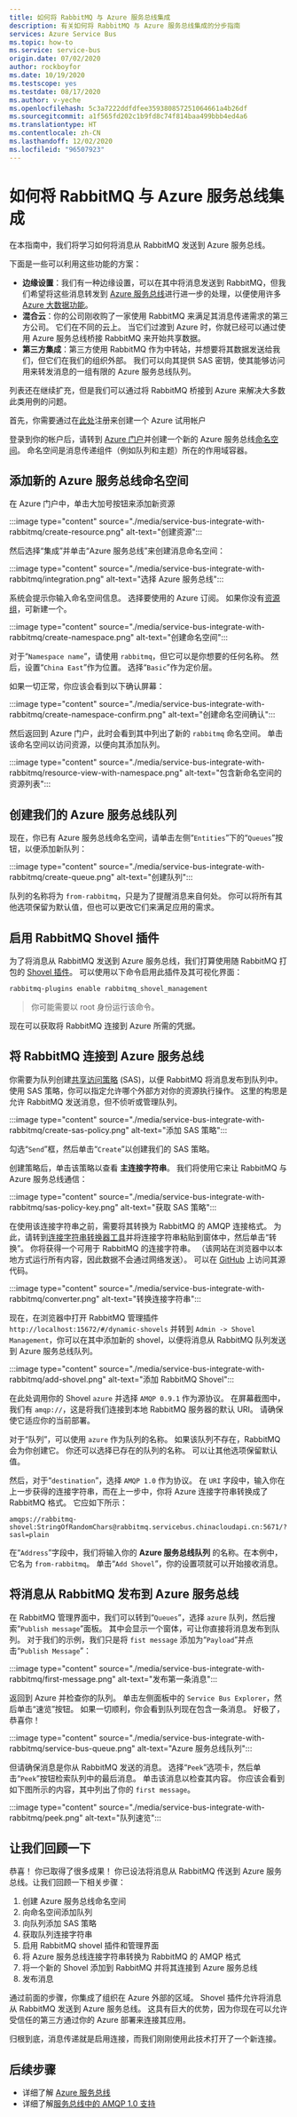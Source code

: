 ```yaml
---
title: 如何将 RabbitMQ 与 Azure 服务总线集成
description: 有关如何将 RabbitMQ 与 Azure 服务总线集成的分步指南
services: Azure Service Bus
ms.topic: how-to
ms.service: service-bus
origin.date: 07/02/2020
author: rockboyfor
ms.date: 10/19/2020
ms.testscope: yes
ms.testdate: 08/17/2020
ms.author: v-yeche
ms.openlocfilehash: 5c3a7222ddfdfee359380857251064661a4b26df
ms.sourcegitcommit: a1f565fd202c1b9fd8c74f814baa499bbb4ed4a6
ms.translationtype: HT
ms.contentlocale: zh-CN
ms.lasthandoff: 12/02/2020
ms.locfileid: "96507923"
---
```

<!--Verify Successfully-->
# <a name="how-to-integrate-rabbitmq-with-azure-service-bus"></a>如何将 RabbitMQ 与 Azure 服务总线集成

在本指南中，我们将学习如何将消息从 RabbitMQ 发送到 Azure 服务总线。

下面是一些可以利用这些功能的方案：

- **边缘设置**：我们有一种边缘设置，可以在其中将消息发送到 RabbitMQ，但我们希望将这些消息转发到 [Azure 服务总线](./service-bus-messaging-overview.md)进行进一步的处理，以便使用许多 [Azure 大数据功能](https://docs.microsoft.com/azure/architecture/guide/architecture-styles/big-data)。
- **混合云**：你的公司刚收购了一家使用 RabbitMQ 来满足其消息传递需求的第三方公司。 它们在不同的云上。 当它们过渡到 Azure 时，你就已经可以通过使用 Azure 服务总线桥接 RabbitMQ 来开始共享数据。
- **第三方集成**：第三方使用 RabbitMQ 作为中转站，并想要将其数据发送给我们，但它们在我们的组织外部。 我们可以向其提供 SAS 密钥，使其能够访问用来转发消息的一组有限的 Azure 服务总线队列。

列表还在继续扩充，但是我们可以通过将 RabbitMQ 桥接到 Azure 来解决大多数此类用例的问题。

首先，你需要通过在[此处](https://www.microsoft.com/china/azure/index.html?fromtype=cn)注册来创建一个 Azure 试用帐户

登录到你的帐户后，请转到 [Azure 门户](https://portal.azure.cn/)并创建一个新的 Azure 服务总线[命名空间](./service-bus-create-namespace-portal.md)。 命名空间是消息传递组件（例如队列和主题）所在的作用域容器。

## <a name="adding-a-new-azure-service-bus-namespace"></a>添加新的 Azure 服务总线命名空间

在 Azure 门户中，单击大加号按钮来添加新资源

:::image type="content" source="./media/service-bus-integrate-with-rabbitmq/create-resource.png" alt-text="创建资源":::

然后选择“集成”并单击“Azure 服务总线”来创建消息命名空间：

:::image type="content" source="./media/service-bus-integrate-with-rabbitmq/integration.png" alt-text="选择 Azure 服务总线":::

系统会提示你输入命名空间信息。 选择要使用的 Azure 订阅。 如果你没有[资源组](../azure-resource-manager/management/manage-resource-groups-portal.md)，可新建一个。

:::image type="content" source="./media/service-bus-integrate-with-rabbitmq/create-namespace.png" alt-text="创建命名空间":::

对于“`Namespace name`”，请使用 `rabbitmq`，但它可以是你想要的任何名称。 然后，设置“`China East`”作为位置。 选择“`Basic`”作为定价层。

如果一切正常，你应该会看到以下确认屏幕：

:::image type="content" source="./media/service-bus-integrate-with-rabbitmq/create-namespace-confirm.png" alt-text="创建命名空间确认":::

然后返回到 Azure 门户，此时会看到其中列出了新的 `rabbitmq` 命名空间。 单击该命名空间以访问资源，以便向其添加队列。

:::image type="content" source="./media/service-bus-integrate-with-rabbitmq/resource-view-with-namespace.png" alt-text="包含新命名空间的资源列表":::

## <a name="creating-our-azure-service-bus-queue"></a>创建我们的 Azure 服务总线队列

现在，你已有 Azure 服务总线命名空间，请单击左侧“`Entities`”下的“`Queues`”按钮，以便添加新队列：

:::image type="content" source="./media/service-bus-integrate-with-rabbitmq/create-queue.png" alt-text="创建队列":::

队列的名称将为 `from-rabbitmq`，只是为了提醒消息来自何处。 你可以将所有其他选项保留为默认值，但也可以更改它们来满足应用的需求。

## <a name="enabling-the-rabbitmq-shovel-plugin"></a>启用 RabbitMQ Shovel 插件

为了将消息从 RabbitMQ 发送到 Azure 服务总线，我们打算使用随 RabbitMQ 打包的 [Shovel 插件](https://www.rabbitmq.com/shovel.html)。 可以使用以下命令启用此插件及其可视化界面：

```bash
rabbitmq-plugins enable rabbitmq_shovel_management
```

>你可能需要以 root 身份运行该命令。

现在可以获取将 RabbitMQ 连接到 Azure 所需的凭据。

## <a name="connecting-rabbitmq-to-azure-service-bus"></a>将 RabbitMQ 连接到 Azure 服务总线

你需要为队列创建[共享访问策略](../storage/common/storage-sas-overview.md) (SAS)，以便 RabbitMQ 将消息发布到队列中。 使用 SAS 策略，你可以指定允许哪个外部方对你的资源执行操作。 这里的构思是允许 RabbitMQ 发送消息，但不侦听或管理队列。

:::image type="content" source="./media/service-bus-integrate-with-rabbitmq/create-sas-policy.png" alt-text="添加 SAS 策略":::

勾选“`Send`”框，然后单击“`Create`”以创建我们的 SAS 策略。

创建策略后，单击该策略以查看 **主连接字符串**。 我们将使用它来让 RabbitMQ 与 Azure 服务总线通信：

:::image type="content" source="./media/service-bus-integrate-with-rabbitmq/sas-policy-key.png" alt-text="获取 SAS 策略":::

在使用该连接字符串之前，需要将其转换为 RabbitMQ 的 AMQP 连接格式。 为此，请转到[连接字符串转换器工具](https://red-mushroom-0f7446a0f.azurestaticapps.net/)并将连接字符串粘贴到窗体中，然后单击“转换”。 你将获得一个可用于 RabbitMQ 的连接字符串。 （该网站在浏览器中以本地方式运行所有内容，因此数据不会通过网络发送）。 可以在 [GitHub](https://github.com/videlalvaro/connstring_to_amqp) 上访问其源代码。

:::image type="content" source="./media/service-bus-integrate-with-rabbitmq/converter.png" alt-text="转换连接字符串":::

现在，在浏览器中打开 RabbitMQ 管理插件 `http://localhost:15672/#/dynamic-shovels` 并转到 `Admin -> Shovel Management`，你可以在其中添加新的 shovel，以便将消息从 RabbitMQ 队列发送到 Azure 服务总线队列。

:::image type="content" source="./media/service-bus-integrate-with-rabbitmq/add-shovel.png" alt-text="添加 RabbitMQ Shovel":::

在此处调用你的 Shovel `azure` 并选择 `AMQP 0.9.1` 作为源协议。 在屏幕截图中，我们有 `amqp://`，这是将我们连接到本地 RabbitMQ 服务器的默认 URI。 请确保使它适应你的当前部署。

对于“队列”，可以使用 `azure` 作为队列的名称。 如果该队列不存在，RabbitMQ 会为你创建它。 你还可以选择已存在的队列的名称。 可以让其他选项保留默认值。

然后，对于“`destination`”，选择 `AMQP 1.0` 作为协议。 在 `URI` 字段中，输入你在上一步获得的连接字符串，而在上一步中，你将 Azure 连接字符串转换成了 RabbitMQ 格式。 它应如下所示：

```
amqps://rabbitmq-shovel:StringOfRandomChars@rabbitmq.servicebus.chinacloudapi.cn:5671/?sasl=plain
```

在“`Address`”字段中，我们将输入你的 **Azure 服务总线队列** 的名称。在本例中，它名为 `from-rabbitmq`。 单击“`Add Shovel`”，你的设置项就可以开始接收消息。

## <a name="publishing-messages-from-rabbitmq-to-azure-service-bus"></a>将消息从 RabbitMQ 发布到 Azure 服务总线

在 RabbitMQ 管理界面中，我们可以转到“`Queues`”，选择 `azure` 队列，然后搜索“`Publish message`”面板。 其中会显示一个窗体，可让你直接将消息发布到队列。 对于我们的示例，我们只是将 `fist message` 添加为“`Payload`”并点击“`Publish Message`”：

:::image type="content" source="./media/service-bus-integrate-with-rabbitmq/first-message.png" alt-text="发布第一条消息":::

返回到 Azure 并检查你的队列。 单击左侧面板中的 `Service Bus Explorer`，然后单击“速览”按钮。 如果一切顺利，你会看到队列现在包含一条消息。 好极了，恭喜你！

:::image type="content" source="./media/service-bus-integrate-with-rabbitmq/service-bus-queue.png" alt-text="Azure 服务总线队列":::

但请确保消息是你从 RabbitMQ 发送的消息。 选择“`Peek`”选项卡，然后单击“`Peek`”按钮检索队列中的最后消息。 单击该消息以检查其内容。 你应该会看到如下图所示的内容，其中列出了你的 `first message`。

:::image type="content" source="./media/service-bus-integrate-with-rabbitmq/peek.png" alt-text="队列速览":::

## <a name="lets-recap"></a>让我们回顾一下

恭喜！ 你已取得了很多成果！ 你已设法将消息从 RabbitMQ 传送到 Azure 服务总线。让我们回顾一下相关步骤：

1. 创建 Azure 服务总线命名空间
2. 向命名空间添加队列
3. 向队列添加 SAS 策略
4. 获取队列连接字符串
5. 启用 RabbitMQ shovel 插件和管理界面
6. 将 Azure 服务总线连接字符串转换为 RabbitMQ 的 AMQP 格式
7. 将一个新的 Shovel 添加到 RabbitMQ 并将其连接到 Azure 服务总线
8. 发布消息

通过前面的步骤，你集成了组织在 Azure 外部的区域。 Shovel 插件允许将消息从 RabbitMQ 发送到 Azure 服务总线。 这具有巨大的优势，因为你现在可以允许受信任的第三方通过你的 Azure 部署来连接其应用。

归根到底，消息传递就是启用连接，而我们刚刚使用此技术打开了一个新连接。

## <a name="next-steps"></a>后续步骤

- 详细了解 [Azure 服务总线](./service-bus-messaging-overview.md)
- 详细了解[服务总线中的 AMQP 1.0 支持](./service-bus-amqp-overview.md)

<!-- Update_Description: update meta properties, wording update, update link -->